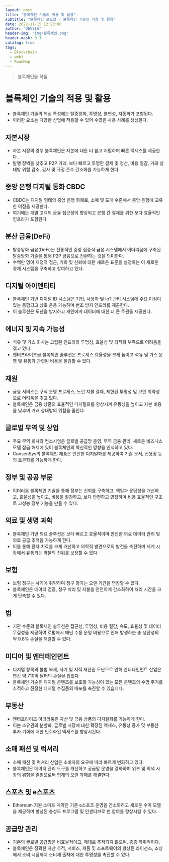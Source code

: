 ```yaml
---
layout: post
title: "블록체인 기술의 적용 및 활용"
subtitle: "블록체인 로드맵 - 블록체인 기술의 적용 및 활용"
date: 2022-11-15 12:23:00
author: "DEVSIA"
header-img: "img/블록체인.png"
header-mask: 0.3
catalog: true
tags:
  - Blockchain
  - web3
  - RoadMap
---
```


> 블록체인을 학습

# 블록체인 기술의 적용 및 활용

- 블록체인 기술의 핵심 특성에는 탈중앙화, 투명성, 불변성, 자동화가 포함된다.
- 이러한 요소는 다양한 산업에 적용할 수 있어 수많은 사용 사례를 생성한다.

## 자본시장

- 자본 시장의 경우 블록체인은 자본에 대한 더 쉽고 저렴하며 빠른 액세스를 제공한다.
- 발행 장벽을 낮추고 P2P 거래, 보다 빠르고 투명한 결제 및 청산, 비용 절감, 거래 상대방 위험 감소, 감사 및 규정 준수 간소화를 가능하게 한다.

## 중앙 은행 디지털 통화 CBDC

- CBDC는 디지털 형태의 중앙 은행 화폐로, 소매 및 도매 수준에서 중앙 은행에 고유한 이점을 제공한다.
- 여기에는 개별 고객의 금융 접근성이 향상되고 은행 간 결제를 위한 보다 효율적인 인프라가 포함된다.

## 분산 금융(DeFi)

- 탈중앙화 금융(DeFi)은 전통적인 중앙 집중식 금융 시스템에서 이더리움에 구축된 탈중앙화 기술을 통해 P2P 금융으로 전환하는 것을 의미한다.
- 수백만 명이 재정적 접근, 기회 및 신뢰에 대한 새로운 표준을 설정하는 이 새로운 경제 시스템을 구축하고 참여하고 있다.

## 디지털 아이덴티티

- 블록체인 기반 디지털 ID 시스템은 기업, 사용자 및 IoT 관리 시스템에 주요 이점이 있는 통합되고 상호 운용 가능하며 변조 방지 인프라를 제공한다.
- 이 솔루션은 도난을 방지하고 개인에게 데이터에 대한 더 큰 주권을 제공한다.

## 에너지 및 지속 가능성

- 석유 및 가스 회사는 고립된 인프라와 투명성, 효율성 및 최적화 부족으로 어려움을 겪고 있다.
- 엔터프라이즈급 블록체인 솔루션은 프로세스 효율성을 크게 높이고 석유 및 가스 운영 및 유통과 관련된 비용을 절감할 수 있다.

## 재원

- 금융 서비스는 구식 운영 프로세스, 느린 지불 결제, 제한된 투명성 및 보안 취약성으로 어려움을 겪고 있다.
- 블록체인은 금융 상품의 효율적인 디지털화를 향상시켜 유동성을 높이고 자본 비용을 낮추며 거래 상대방의 위험을 줄인다.

## 글로벌 무역 및 상업

- 주요 무역 회사와 컨소시엄은 글로벌 공급망 운영, 무역 금융 관리, 새로운 비즈니스 모델 잠금 해제에 있어 블록체인의 혁신적인 영향을 인식하고 있다.
- ConsenSys의 블록체인 제품은 안전한 디지털화를 제공하여 기존 문서, 신용장 등의 토큰화를 가능하게 한다.

## 정부 및 공공 부문

- 이더리움 블록체인 기술을 통해 정부는 신뢰를 구축하고, 책임과 응답성을 개선하고, 효율성을 높이고, 비용을 절감하고, 보다 안전하고 민첩하며 비용 효율적인 구조로 고성능 정부 기능을 만들 수 있다.

## 의료 및 생명 과학

- 블록체인 기반 의료 솔루션은 보다 빠르고 효율적이며 안전한 의료 데이터 관리 및 의료 공급 추적을 가능하게 한다.
- 이를 통해 환자 치료를 크게 개선하고 의학적 발견으로의 발전을 촉진하며 세계 시장에서 유통되는 약물의 진위를 보장할 수 있다.

## 보험

- 보험 청구는 사기에 취약하며 청구 평가는 오랜 기간을 연장할 수 있다.
- 블록체인은 데이터 검증, 청구 처리 및 지불을 안전하게 간소화하여 처리 시간을 크게 단축할 수 있다.

## 법

- 기관 수준의 블록체인 솔루션은 접근성, 투명성, 비용 절감, 속도, 효율성 및 데이터 무결성을 제공하여 로펌에서 매년 수동 운영 비용으로 인해 발생하는 총 생산성의 약 9.8% 손실을 해결할 수 있다.

## 미디어 및 엔터테인먼트

- 디지털 항목의 불법 복제, 사기 및 지적 재산권 도난으로 인해 엔터테인먼트 산업은 연간 약 710억 달러의 손실을 입었다.
- 블록체인 기술은 디지털 콘텐츠를 보호할 가능성이 있는 모든 콘텐츠의 수명 주기를 추적하고 진정한 디지털 수집품의 배포를 촉진할 수 있습니다.

## 부동산

- 엔터프라이즈 이더리움은 자산 및 금융 상품의 디지털화를 가능하게 한다.
- 이는 소유권의 분할화, 글로벌 시장에 대한 확장된 액세스, 유동성 증가 및 부동산 투자 기회에 대한 민주화된 액세스를 향상시킨다.

## 소매 패션 및 럭셔리

- 소매 패션 및 럭셔리 산업은 소비자의 요구에 따라 빠르게 변화하고 있다.
- 블록체인은 데이터 관리 도구를 개선하고 공급망 운영을 강화하며 위조 및 회색 시장의 위험을 줄임으로써 업계의 오랜 과제를 해결한다.

## 스포츠 및 e스포츠

- Ethereum 지원 스마트 계약은 기존 e스포츠 운영을 간소화하고 새로운 수익 모델을 제공하며 향상된 충성도 프로그램 및 인센티브로 팬 참여를 향상시킬 수 있다.

## 공급망 관리

- 기존의 글로벌 공급망은 비효율적이고, 제대로 추적되지 않으며, 종종 착취적이다.
- 블록체인은 정확한 자산 추적, 서비스, 제품 및 소프트웨어의 향상된 라이선스, 소싱에서 소비 시점까지 소비재 출처에 대한 투명성을 촉진할 수 있다.
